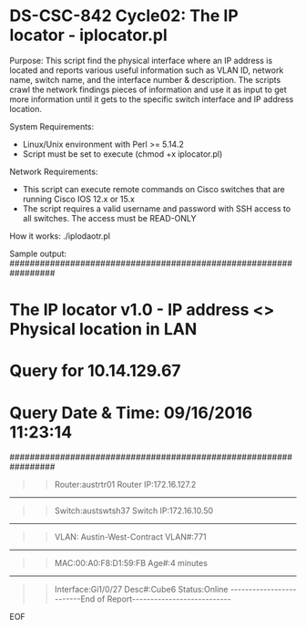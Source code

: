 # DS-CSC-842 Cycle02: The IP locator - iplocator.pl

Purpose:
This script find the physical interface where an IP address is located and reports various useful information such as VLAN ID, network name, switch name, and the interface number & description. 
The scripts crawl the network findings pieces of information and use it as input to get more information until it gets to the specific switch interface and IP address location. 

System Requirements: 
- Linux/Unix environment with Perl >= 5.14.2
- Script must be set to execute (chmod +x iplocator.pl)

Network Requirements:
- This script can execute remote commands on Cisco switches that are running Cisco IOS 12.x or 15.x
- The script requires a valid username and password with SSH access to all switches. The access must be READ-ONLY

How it works: 
./iplodaotr.pl <IPv4 address>

Sample output:
#################################################################
#	The IP locator v1.0 - IP address <> Physical location in LAN
#				        Query for 10.14.129.67 
#		      Query Date & Time: 09/16/2016 11:23:14
#################################################################
>> Router:austrtr01 Router 		IP:172.16.127.2
-----------------------------------------------------------------
>> Switch:austswtsh37 Switch 	IP:172.16.10.50
-----------------------------------------------------------------
>> VLAN: Austin-West-Contract 	VLAN#:771
-----------------------------------------------------------------
>> MAC:00:A0:F8:D1:59:FB 		Age#:4 minutes
-----------------------------------------------------------------
>> Interface:Gi1/0/27 Desc#:Cube6 Status:Online
-------------------------End of Report---------------------------

EOF

